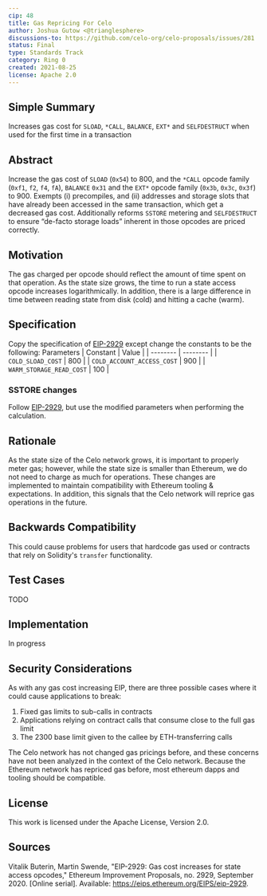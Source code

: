 ```yaml
---
cip: 48
title: Gas Repricing For Celo
author: Joshua Gutow <@trianglesphere>
discussions-to: https://github.com/celo-org/celo-proposals/issues/281
status: Final
type: Standards Track
category: Ring 0
created: 2021-08-25
license: Apache 2.0
---
```


## Simple Summary
Increases gas cost for `SLOAD`, `*CALL`, `BALANCE`, `EXT*` and `SELFDESTRUCT` when used for the first time in a transaction

## Abstract
Increase the gas cost of `SLOAD` (`0x54`) to 800, and the `*CALL` opcode family (`0xf1`, `f2`, `f4`, `fA`), `BALANCE` `0x31` and the `EXT*` opcode family (`0x3b`, `0x3c`, `0x3f`) to 900. Exempts (i) precompiles, and (ii) addresses and storage slots that have already been accessed in the same transaction, which get a decreased gas cost. Additionally reforms `SSTORE` metering and `SELFDESTRUCT` to ensure “de-facto storage loads” inherent in those opcodes are priced correctly.


## Motivation
The gas charged per opcode should reflect the amount of time spent on that operation. As the state size grows, the time to run a state access opcode increases logarithmically. In addition, there is a large difference in time between reading state from disk (cold) and hitting a cache (warm).

## Specification
Copy the specification of [EIP-2929](https://eips.ethereum.org/EIPS/eip-2929) except change the constants to be the following:
Parameters
| Constant | Value |
| -------- | -------- |
| `COLD_SLOAD_COST`          | 800     |
| `COLD_ACCOUNT_ACCESS_COST` | 900     |
| `WARM_STORAGE_READ_COST`   | 100 |

### SSTORE changes

Follow [EIP-2929](https://eips.ethereum.org/EIPS/eip-2929), but use the modified parameters when performing the calculation.


## Rationale
As the state size of the Celo network grows, it is important to properly meter gas; however, while the state size is smaller than Ethereum, we do not need to charge as much for operations. These changes are implemented to maintain compatibility with Ethereum tooling & expectations. In addition, this signals that the Celo network will reprice gas operations in the future.

## Backwards Compatibility
This could cause problems for users that hardcode gas used or contracts that rely on Solidity's `transfer` functionality.

## Test Cases
TODO

## Implementation
In progress

## Security Considerations
As with any gas cost increasing EIP, there are three possible cases where it could cause applications to break:

1. Fixed gas limits to sub-calls in contracts
2. Applications relying on contract calls that consume close to the full gas limit
3. The 2300 base limit given to the callee by ETH-transferring calls

The Celo network has not changed gas pricings before, and these concerns have not been analyzed in the context of the Celo network. Because the Ethereum network has repriced gas before, most ethereum dapps and tooling should be compatible.

## License
This work is licensed under the Apache License, Version 2.0.

## Sources
Vitalik Buterin, Martin Swende, "EIP-2929: Gas cost increases for state access opcodes," Ethereum Improvement Proposals, no. 2929, September 2020. [Online serial]. Available: https://eips.ethereum.org/EIPS/eip-2929.

